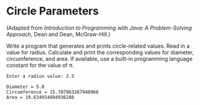 # Circle Parameters

(Adapted from *Introduction to Programming with Java: A Problem-Solving Approach*, Dean and Dean, McGraw-Hill.)

Write a program that generates and prints circle-related values. Read in a value for radius. Calculate and print the corresponding values for diameter, circumference, and area. If available, use a built-in programming language constant for the value of π. 

```
Enter a radius value: 2.5

Diameter = 5.0
Circumference = 15.707963267948966
Area = 19.634954084936208
```
